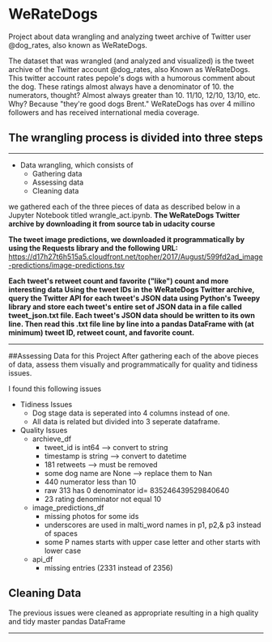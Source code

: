 # WeRateDogs
Project about data wrangling and analyzing tweet archive of Twitter user @dog_rates, also known as WeRateDogs.

The dataset that was wrangled (and analyzed and visualized) is the tweet archive of the Twitter account @dog_rates,
also Known as WeRateDogs. This twitter account rates pepole's dogs with a humorous comment about the dog. 
These ratings almost always have a denominator of 10. the numerators, thought? 
Almost always greater than 10. 11/10, 12/10, 13/10, etc. Why? Because "they're good dogs Brent." 
WeRateDogs has over 4 millino followers and has received international media coverage.

## The wrangling process is divided into three steps 
------------------------------------
- Data wrangling, which consists of
  - Gathering data
  - Assessing data
  - Cleaning data

we gathered each of the three pieces of data as described below in a Jupyter Notebook titled wrangle_act.ipynb.
**The WeRateDogs Twitter archive by downloading it from source tab in udacity course**

**The tweet image predictions, we downloaded it programmatically by using the Requests library and 
the following URL:** https://d17h27t6h515a5.cloudfront.net/topher/2017/August/599fd2ad_image-predictions/image-predictions.tsv




**Each tweet's retweet count and favorite ("like") count and more interesting data Using the tweet IDs in the WeRateDogs Twitter archive,
query the Twitter API for each tweet's JSON data using Python's Tweepy library and store each tweet's entire set of JSON data in a file called tweet_json.txt file.
Each tweet's JSON data should be written to its own line. Then read this .txt file line by line into a pandas DataFrame with (at minimum) tweet ID, retweet count, and favorite count.**



------------------------
##Assessing Data for this Project
After gathering each of the above pieces of data, assess them visually and programmatically for quality and tidiness issues.

I found this following issues
- Tidiness Issues
  - Dog stage data is seperated into 4 columns instead of one.
  - All data is related but divided into 3 seperate dataframe.
- Quality Issues
  - archieve_df
    - tweet_id is int64 --> convert to string
    - timestamp is string --> convert to datetime
    - 181 retweets --> must be removed
    - some dog name are None --> replace them to Nan
    - 440 numerator less than 10
    - raw 313 has 0 denominator id= 835246439529840640
    - 23 rating denominator not equal 10
  - image_predictions_df
    - missing photos for some ids
    - underscores are used in malti_word names in p1, p2,& p3 instead of spaces
    - some P names starts with upper case letter and other starts with lower case
  - api_df
    - missing entries (2331 instead of 2356)

##  Cleaning Data
The previous issues were cleaned as appropriate resulting in a high quality and tidy master pandas DataFrame

-------------------------------------------------------------------------------------------------------------------------------------------------------------------------------

